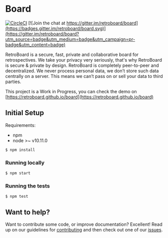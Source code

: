 # Board

[![CircleCI](https://circleci.com/gh/retroboard/board/tree/master.svg?style=svg)](https://circleci.com/gh/retroboard/board/tree/master) [![Join the chat at https://gitter.im/retroboard/board](https://badges.gitter.im/retroboard/board.svg)](https://gitter.im/retroboard/board?utm_source=badge&utm_medium=badge&utm_campaign=pr-badge&utm_content=badge)

RetroBoard is a secure, fast, private and collaborative board for retrospectives. We take your privacy very seriously, that's why RetroBoard is secure & private by design. RetroBoard is completely peer-to-peer and decentralized. We never process personal data, we don’t store such data centrally on a server. This means we can’t pass on or sell your data to third parties.

This project is a Work in Progress, you can check the demo on [https://retroboard.github.io/board](https://retroboard.github.io/board)

## Initial Setup

Requirements:
  - npm
  - node >~ v10.11.0

```
$ npm install
```

### Running locally

```
$ npm start
```

### Running the tests

```
$ npm test
```

## Want to help?
Want to contribute some code, or improve documentation? Excellent! Read up on our guidelines for [contributing](https://github.com/retroboard/board/blob/master/CONTRIBUTING.md) and then check out one of our [issues](https://github.com/retroboard/board/issues).
